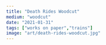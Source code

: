 ```yaml
---
title: "Death Rides Woodcut"
medium: "woodcut"
date: "2021-01-31"
tags: ["works on paper","trains"]
image: "art/death-rides-woodcut.jpg"
---
```

